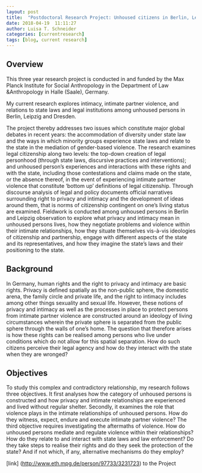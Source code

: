```yaml
---
layout: post
title: 	"Postdoctoral Research Project: Unhoused citizens in Berlin, Leipzig and Dresden: Intimacy, privacy and rights under state law. "
date: 2018-04-19  11:11:27
author: Luisa T. Schneider
categories: [currentresearch]
tags: [blog, current research]
---
```


## Overview

This three year research project is conducted in and funded by the Max Planck Institute for Social Anthropology in the Department of Law &Anthropology in Halle (Saale), Germany.

My current research explores intimacy, intimate partner violence, and relations to state laws and legal institutions among unhoused persons in Berlin, Leipzig and Dresden. 

The project thereby addresses two issues which constitute major global debates in recent years: the accommodation of diversity under state law and the ways in which minority groups experience state laws and relate to the state in the mediation of gender-based violence. The research examines legal citizenship along two levels: the top-down creation of legal personhood (through state laws, discursive practices and interventions); and unhoused person’s experiences and interactions with these rights and with the state, including those contestations and claims made on the state, or the absence thereof, in the event of experiencing intimate partner violence that constitute ‘bottom up’ definitions of legal citizenship. Through discourse analysis of legal and policy documents official narratives surrounding right to privacy and intimacy and the development of ideas around them, that is norms of citizenship contingent on one’s living status are examined. Fieldwork is conducted among unhoused persons in Berlin and Leipzig observation to explore what privacy and intimacy mean in unhoused persons lives, how they negotiate problems and violence within their intimate relationships, how they situate themselves vis-à-vis ideologies of citizenship and partnership, engage with different aspects of the state and its representatives, and how they imagine the state’s laws and their positioning to the state. 


## Background
In Germany, human rights and the right to privacy and intimacy are basic rights. 
Privacy is defined spatially as the non-public sphere, the domestic arena, the family circle and private life, and the right to intimacy includes among other things sexuality and sexual life. 
However, these notions of privacy and intimacy as well as the processes in place to protect persons from intimate partner violence are constructed around an ideology of living circumstances wherein the private sphere is separated from the public sphere through the walls of one’s home. The question that therefore arises is how these rights can be realised among persons who live under conditions which do not allow for this spatial separation. How do such citizens perceive their legal agency and how do they interact with the state when they are wronged? 


## Objectives
To study this complex and contradictory relationship, my research follows three objectives. 
It first analyses how the category of unhoused persons is constructed and how privacy and intimate relationships are experienced and lived without regular shelter. 
Secondly, it examines the role that violence plays in the intimate relationships of unhoused persons. How do they witness, expect, endure and execute intimate partner violence? 
The third objective requires investigating the aftermaths of violence. How do unhoused persons mediate and regulate violence within their relationships? How do they relate to and interact with state laws and law enforcement? Do they take steps to realise their rights and do they seek the protection of the state? And if not which, if any, alternative mechanisms do they employ?






 [link] (http://www.eth.mpg.de/person/97733/3231723) to the Project

